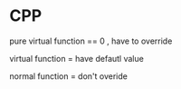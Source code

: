 # CPP

pure virtual function == 0 , have to override

virtual function = have defautl value

normal function = don't overide
